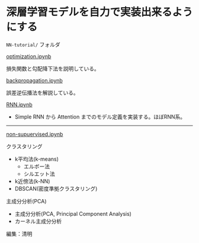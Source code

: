 # 深層学習モデルを自力で実装出来るようにする

`NN-tutorial/` フォルダ

[optimization.ipynb](https://github.com/Tonoyama/Keras-Study/blob/master/NN-tutorial/optimization.ipynb)

損失関数と勾配降下法を説明している。

[backpropagation.ipynb](https://github.com/Tonoyama/Keras-Study/blob/master/NN-tutorial/backpropagation.ipynb)

誤差逆伝播法を解説している。

[RNN.ipynb](https://github.com/Tonoyama/Keras-Study/blob/master/NN-tutorial/RNN.ipynb)

- Simple RNN から Attention までのモデル定義を実装する。ほぼRNN系。

---

[non-supuervised.ipynb](https://github.com/Tonoyama/Keras-Study/blob/master/non-supervised.ipynb)

クラスタリング
- k平均法(k-means)
  - エルボー法
  - シルエット法
- k近傍法(k-NN)
- DBSCAN(密度準拠クラスタリング)

主成分分析(PCA)
- 主成分分析(PCA, Principal Component Analysis)
- カーネル主成分分析

編集：清明